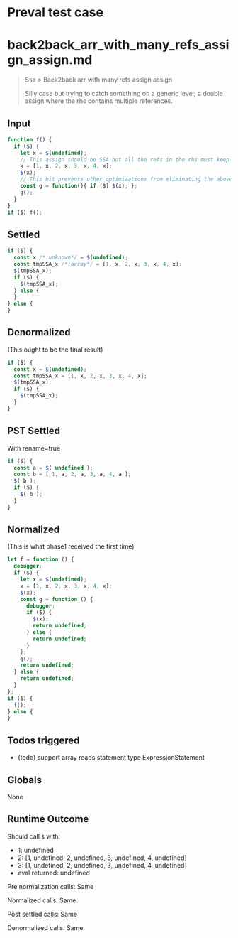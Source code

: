 # Preval test case

# back2back_arr_with_many_refs_assign_assign.md

> Ssa > Back2back arr with many refs assign assign
>
> Silly case but trying to catch something on a generic level; a double assign where the rhs contains multiple references.

## Input

`````js filename=intro
function f() {
  if ($) {
    let x = $(undefined);
    // This assign should be SSA but all the refs in the rhs must keep the same name
    x = [1, x, 2, x, 3, x, 4, x];
    $(x);
    // This bit prevents other optimizations from eliminating the above entirely immediately
    const g = function(){ if ($) $(x); };
    g();
  }
}
if ($) f();
`````


## Settled


`````js filename=intro
if ($) {
  const x /*:unknown*/ = $(undefined);
  const tmpSSA_x /*:array*/ = [1, x, 2, x, 3, x, 4, x];
  $(tmpSSA_x);
  if ($) {
    $(tmpSSA_x);
  } else {
  }
} else {
}
`````


## Denormalized
(This ought to be the final result)

`````js filename=intro
if ($) {
  const x = $(undefined);
  const tmpSSA_x = [1, x, 2, x, 3, x, 4, x];
  $(tmpSSA_x);
  if ($) {
    $(tmpSSA_x);
  }
}
`````


## PST Settled
With rename=true

`````js filename=intro
if ($) {
  const a = $( undefined );
  const b = [ 1, a, 2, a, 3, a, 4, a ];
  $( b );
  if ($) {
    $( b );
  }
}
`````


## Normalized
(This is what phase1 received the first time)

`````js filename=intro
let f = function () {
  debugger;
  if ($) {
    let x = $(undefined);
    x = [1, x, 2, x, 3, x, 4, x];
    $(x);
    const g = function () {
      debugger;
      if ($) {
        $(x);
        return undefined;
      } else {
        return undefined;
      }
    };
    g();
    return undefined;
  } else {
    return undefined;
  }
};
if ($) {
  f();
} else {
}
`````


## Todos triggered


- (todo) support array reads statement type ExpressionStatement


## Globals


None


## Runtime Outcome


Should call `$` with:
 - 1: undefined
 - 2: [1, undefined, 2, undefined, 3, undefined, 4, undefined]
 - 3: [1, undefined, 2, undefined, 3, undefined, 4, undefined]
 - eval returned: undefined

Pre normalization calls: Same

Normalized calls: Same

Post settled calls: Same

Denormalized calls: Same
